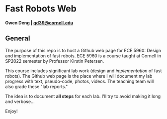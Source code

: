 # Fast Robots Web
#### **Owen Deng | qd39@cornell.edu**

## General
The purpose of this repo is to host a Github web page for ECE 5960: Design and implementation of fast robots. ECE 5960 is a course taught at Cornell in SP2022 semester by Professor Kirstin Petersen.

This course includes significant lab work (design and *implementation* of fast robots). The Github web page is the place where I will document my lab progress with text, pseudo-code, photos, videos. The teaching team will also grade these "lab reports." 

The idea is to document **all steps** for each lab. I'll try to avoid making it long and verbose...

Enjoy!
